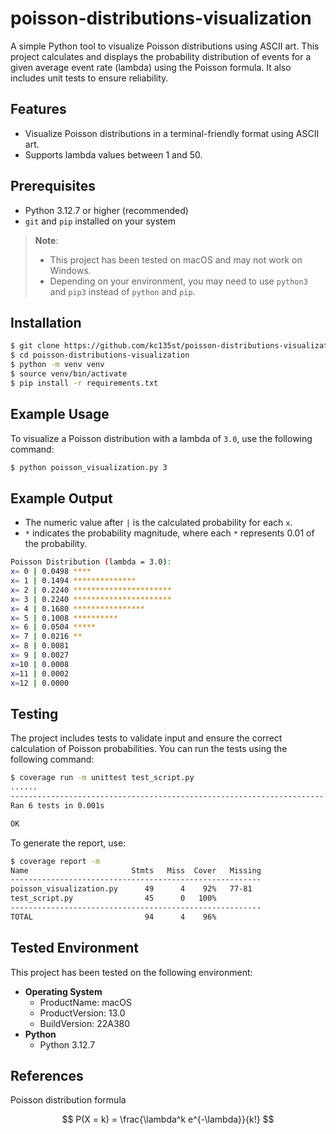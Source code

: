 # poisson-distributions-visualization

A simple Python tool to visualize Poisson distributions using ASCII art. This project calculates and displays the probability distribution of events for a given average event rate (lambda) using the Poisson formula. It also includes unit tests to ensure reliability.

## Features

- Visualize Poisson distributions in a terminal-friendly format using ASCII art.
- Supports lambda values between 1 and 50.

## Prerequisites

- Python 3.12.7 or higher (recommended)
- `git` and `pip` installed on your system
> **Note**:
> - This project has been tested on macOS and may not work on Windows.  
> - Depending on your environment, you may need to use `python3` and `pip3` instead of `python` and `pip`.


## Installation

```bash
$ git clone https://github.com/kc135st/poisson-distributions-visualization.git
$ cd poisson-distributions-visualization
$ python -m venv venv
$ source venv/bin/activate
$ pip install -r requirements.txt
```

## Example Usage

To visualize a Poisson distribution with a lambda of `3.0`, use the following command:

```bash
$ python poisson_visualization.py 3
```

## Example Output

- The numeric value after `|` is the calculated probability for each `x`.
- `*` indicates the probability magnitude, where each `*` represents 0.01 of the probability.


```bash
Poisson Distribution (lambda = 3.0):
x= 0 | 0.0498 ****
x= 1 | 0.1494 **************
x= 2 | 0.2240 **********************
x= 3 | 0.2240 **********************
x= 4 | 0.1680 ****************
x= 5 | 0.1008 **********
x= 6 | 0.0504 *****
x= 7 | 0.0216 **
x= 8 | 0.0081 
x= 9 | 0.0027 
x=10 | 0.0008 
x=11 | 0.0002 
x=12 | 0.0000
```

## Testing

The project includes tests to validate input and ensure the correct calculation of Poisson probabilities. You can run the tests using the following command:

```bash
$ coverage run -m unittest test_script.py 
......
----------------------------------------------------------------------
Ran 6 tests in 0.001s

OK
```

To generate the report, use:

```bash
$ coverage report -m                     
Name                       Stmts   Miss  Cover   Missing
--------------------------------------------------------
poisson_visualization.py      49      4    92%   77-81
test_script.py                45      0   100%
--------------------------------------------------------
TOTAL                         94      4    96%
```

## Tested Environment

This project has been tested on the following environment:


- **Operating System**
  - ProductName:    macOS
  - ProductVersion: 13.0
  - BuildVersion:   22A380
- **Python**
  - Python 3.12.7


## References

Poisson distribution formula

$$
P(X = k) = \frac{\lambda^k e^{-\lambda}}{k!}
$$
